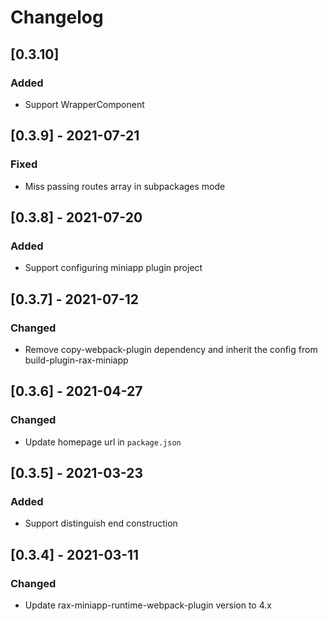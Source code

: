 # Changelog

## [0.3.10]

### Added

- Support WrapperComponent

## [0.3.9] - 2021-07-21

### Fixed

- Miss passing routes array in subpackages mode

## [0.3.8] - 2021-07-20

### Added

- Support configuring miniapp plugin project

## [0.3.7] - 2021-07-12

### Changed

- Remove copy-webpack-plugin dependency and inherit the config from build-plugin-rax-miniapp

## [0.3.6] - 2021-04-27

### Changed

- Update homepage url in `package.json`

## [0.3.5] - 2021-03-23

### Added

- Support distinguish end construction
## [0.3.4] - 2021-03-11

### Changed

- Update rax-miniapp-runtime-webpack-plugin version to 4.x
